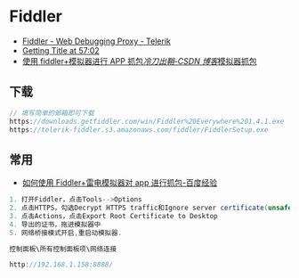 # Fiddler

- [Fiddler - Web Debugging Proxy - Telerik](https://www.telerik.com/fiddler)
- [Getting Title at 57:02](https://www.telerik.com/download/fiddler-everywhere)
- [使用 fiddler+模拟器进行 APP 抓包*冷刀出鞘-CSDN 博客*模拟器抓包](https://blog.csdn.net/lengdaochuqiao/article/details/88170522)

## 下载

```c#
// 填写简单的邮箱即可下载
https://downloads.getfiddler.com/win/Fiddler%20Everywhere%201.4.1.exe
https://telerik-fiddler.s3.amazonaws.com/fiddler/FiddlerSetup.exe
```

## 常用

- [如何使用 Fiddler+雷电模拟器对 app 进行抓包-百度经验](https://jingyan.baidu.com/article/f96699bb8f74ecc84e3c1be4.html)

```c#
1. 打开Fiddler，点击Tools-->Options
2. 点击HTTPS，勾选Decrypt HTTPS traffic和Ignore server certificate(unsafe)
3. 点击Actions，点击Export Root Certificate to Desktop
4. 导出的证书，拖进模拟器中
5. 网络桥接模式开启,重启动模拟器.

```

```c#
控制面板\所有控制面板项\网络连接

http://192.168.1.158:8888/
```
